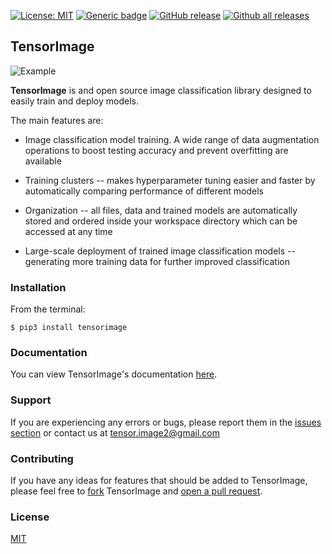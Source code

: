 [![License: MIT](https://img.shields.io/badge/License-MIT-blue.svg)](https://opensource.org/licenses/MIT)
[![Generic badge](https://img.shields.io/badge/docs-passing-green.svg)](https://shields.io/) 
[![GitHub release](https://img.shields.io/github/release/tensorimage/tensorimage.svg)](https://GitHub.com/tensorimage/tensorimage/releases/)
[![Github all releases](https://img.shields.io/github/downloads/tensorimage/tensorimage/total.svg)](https://GitHub.com/tensorimage/tensorimage/releases/)

## TensorImage
![Example](https://cdn-images-1.medium.com/max/1600/1*PAqzvCxPjpDN8RC9HQw45w.jpeg) 


__TensorImage__ is and open source image classification library designed to easily train and deploy models.

The main features are:
- Image classification model training. A wide range of data augmentation operations to boost testing accuracy and prevent overfitting are available

- Training clusters -- makes hyperparameter tuning easier and faster by automatically comparing performance of different models

- Organization -- all files, data and trained models are automatically stored and ordered inside your workspace directory which can be accessed at any time

- Large-scale deployment of trained image classification models -- generating more training data for further improved classification

### Installation
From the terminal:
```shell
$ pip3 install tensorimage
```

### Documentation
You can view TensorImage's documentation [here](https://github.com/TensorImage/tensorimage/wiki/Documentation).

### Support
If you are experiencing any errors or bugs, please report them in the [issues section](https://github.com/TensorImage/TensorImage/issues) or contact us at tensor.image2@gmail.com

### Contributing
If you have any ideas for features that should be added to TensorImage, please feel free to [fork](https://github.com/TensorImage/tensorimage/network/members) TensorImage and [open a pull request](https://github.com/TensorImage/tensorimage/pulls).

### License
[MIT](https://github.com/TensorImage/tensorimage/blob/master/LICENSE.md)
